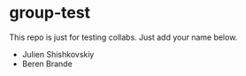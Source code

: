 # group-test
This repo is just for testing collabs.
Just add your name below.

- Julien Shishkovskiy
- Beren Brande
